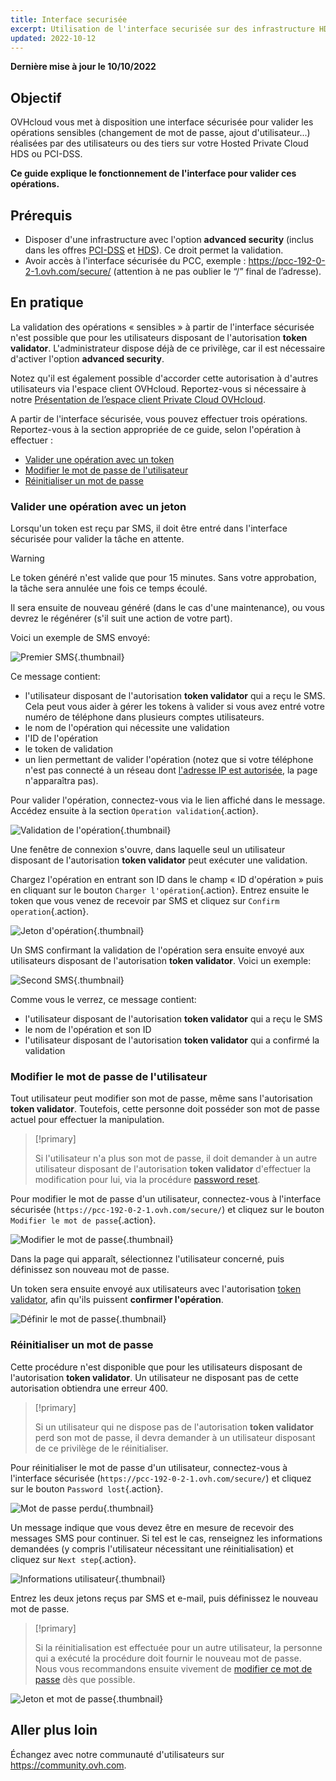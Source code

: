 ```yaml
---
title: Interface securisée
excerpt: Utilisation de l'interface securisée sur des infrastructure HDS ou PCI-DSS
updated: 2022-10-12
---
```


**Dernière mise à jour le 10/10/2022**

## Objectif

OVHcloud vous met à disposition une interface sécurisée pour valider les opérations sensibles (changement de mot de passe, ajout d'utilisateur...) réalisées par des utilisateurs ou des tiers sur votre Hosted Private Cloud HDS ou PCI-DSS.

**Ce guide explique le fonctionnement de l'interface pour valider ces opérations.**

## Prérequis

- Disposer d'une infrastructure avec l'option **advanced security** (inclus dans les offres [PCI-DSS](https://www.ovhcloud.com/fr/enterprise/products/hosted-private-cloud/safety-compliance/sddc/) et [HDS](https://www.ovhcloud.com/fr/enterprise/products/hosted-private-cloud/safety-compliance/hds/)). Ce droit permet la validation.
- Avoir accès à l'interface sécurisée du PCC, exemple : https://pcc-192-0-2-1.ovh.com/secure/ (attention à ne pas oublier le “/” final de l’adresse).

## En pratique

La validation des opérations « sensibles » à partir de l'interface sécurisée n'est possible que pour les utilisateurs disposant de l'autorisation **token validator**. L'administrateur dispose déjà de ce privilège, car il est nécessaire d'activer l'option **advanced security**. 

Notez qu'il est également possible d'accorder cette autorisation à d'autres utilisateurs via l'espace client OVHcloud. Reportez-vous si nécessaire à notre [Présentation de l’espace client Private Cloud OVHcloud](/pages/cloud/private-cloud/manager_ovh_private_cloud).

A partir de l'interface sécurisée, vous pouvez effectuer trois opérations. Reportez-vous à la section appropriée de ce guide, selon l'opération à effectuer :

- [Valider une opération avec un token](./#valider-une-operation-avec-un-jeton)
- [Modifier le mot de passe de l'utilisateur](./#modifier-le-mot-de-passe-de-lutilisateur)
- [Réinitialiser un mot de passe](./#reinitialiser-un-mot-de-passe)

### Valider une opération avec un jeton

Lorsqu'un token est reçu par SMS, il doit être entré dans l'interface sécurisée pour valider la tâche en attente.

> [!warning]
>
> Le token généré n'est valide que pour 15 minutes. Sans votre approbation, la tâche sera annulée une fois ce temps écoulé.
>
> Il sera ensuite de nouveau généré (dans le cas d'une maintenance), ou vous devrez le régénérer (s'il suit une action de votre part).
>

Voici un exemple de SMS envoyé:

![Premier SMS](images/SMS1.png){.thumbnail}

Ce message contient:

- l'utilisateur disposant de l'autorisation **token validator** qui a reçu le SMS. Cela peut vous aider à gérer les tokens à valider si vous avez entré votre numéro de téléphone dans plusieurs comptes utilisateurs.
- le nom de l'opération qui nécessite une validation
- l'ID de l'opération
- le token de validation
- un lien permettant de valider l'opération (notez que si votre téléphone n'est pas connecté à un réseau dont [l'adresse IP est autorisée](/pages/cloud/private-cloud/manager_ovh_private_cloud#securite), la page n'apparaîtra pas).

Pour valider l'opération, connectez-vous via le lien affiché dans le message. Accédez ensuite à la section `Operation validation`{.action}.

![Validation de l'opération](images/operationValidation.png){.thumbnail}

Une fenêtre de connexion s'ouvre, dans laquelle seul un utilisateur disposant de l'autorisation **token validator** peut exécuter une validation.

Chargez l'opération en entrant son ID dans le champ « ID d'opération » puis en cliquant sur le bouton `Charger l'opération`{.action}. Entrez ensuite le token que vous venez de recevoir par SMS et cliquez sur `Confirm operation`{.action}.

![Jeton d'opération](images/operationIdAndToken.png){.thumbnail}

Un SMS confirmant la validation de l'opération sera ensuite envoyé aux utilisateurs disposant de l'autorisation **token validator**. Voici un exemple:

![Second SMS](images/SMS2.png){.thumbnail}

Comme vous le verrez, ce message contient:

- l'utilisateur disposant de l'autorisation **token validator** qui a reçu le SMS
- le nom de l'opération et son ID
- l'utilisateur disposant de l'autorisation **token validator** qui a confirmé la validation

### Modifier le mot de passe de l'utilisateur

Tout utilisateur peut modifier son mot de passe, même sans l'autorisation **token validator**. Toutefois, cette personne doit posséder son mot de passe actuel pour effectuer la manipulation.

> [!primary]
>
> Si l'utilisateur n'a plus son mot de passe, il doit demander à un autre utilisateur disposant de l'autorisation **token validator** d'effectuer la modification pour lui, via la procédure [password reset](./#reinitialiser-un-mot-de-passe).
> 

Pour modifier le mot de passe d'un utilisateur, connectez-vous à l'interface sécurisée (`https://pcc-192-0-2-1.ovh.com/secure/`) et cliquez sur le bouton `Modifier le mot de passe`{.action}.

![Modifier le mot de passe](images/changePassword.png){.thumbnail}

Dans la page qui apparaît, sélectionnez l'utilisateur concerné, puis définissez son nouveau mot de passe.

Un token sera ensuite envoyé aux utilisateurs avec l'autorisation [token validator](./#valider-une-operation-avec-un-jeton), afin qu'ils puissent **confirmer l'opération**.

![Définir le mot de passe](images/defineNewPassword.png){.thumbnail}

### Réinitialiser un mot de passe

Cette procédure n'est disponible que pour les utilisateurs disposant de l'autorisation **token validator**. Un utilisateur ne disposant pas de cette autorisation obtiendra une erreur 400.

> [!primary]
>
> Si un utilisateur qui ne dispose pas de l'autorisation **token validator** perd son mot de passe, il devra demander à un utilisateur disposant de ce privilège de le réinitialiser.
> 

Pour réinitialiser le mot de passe d'un utilisateur, connectez-vous à l'interface sécurisée (`https://pcc-192-0-2-1.ovh.com/secure/`) et cliquez sur le bouton `Password lost`{.action}.

![Mot de passe perdu](images/passwordLost.png){.thumbnail}

Un message indique que vous devez être en mesure de recevoir des messages SMS pour continuer. Si tel est le cas, renseignez les informations demandées (y compris l'utilisateur nécessitant une réinitialisation) et cliquez sur `Next step`{.action}.

![Informations utilisateur](images/infoUser.png){.thumbnail}

Entrez les deux jetons reçus par SMS et e-mail, puis définissez le nouveau mot de passe.

> [!primary]
>
> Si la réinitialisation est effectuée pour un autre utilisateur, la personne qui a exécuté la procédure doit fournir le nouveau mot de passe. Nous vous recommandons ensuite vivement de [modifier ce mot de passe](./#modifier-le-mot-de-passe-de-lutilisateur) dès que possible.
> 

![Jeton et mot de passe](images/tokenAndPassword.png){.thumbnail}

## Aller plus loin

Échangez avec notre communauté d'utilisateurs sur <https://community.ovh.com>.
